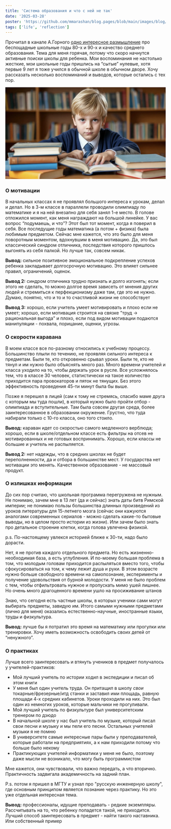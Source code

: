```yaml
---
title: 'Система образования и что с ней не так'
date: '2025-03-28'
poster: 'https://github.com/mmarashan/blog.pages/blob/main/images/blog/2025.03.28_school/min.webp?raw=true'
tags: ['life', 'reflection']
---
```


Прочитал в канале А.Горного [одно интересное размышление](https://t.me/startupoftheday/4310) про беспощадные школьные годы 80-x и 90-х и качество среднего образования. Тема для меня горячая, потому что скоро начнутся активные поиски школы для ребенка. Мои воспоминания не настолько жесткие, мои школьные годы пришлись на “сытые” нулевые, хотя первые 9 лет я тоже учился в обычной школе в обычном дворе. Хочу рассказать несколько воспоминаний и выводов, которые остались с тех пор.

![Уставший школьник](https://github.com/mmarashan/blog.pages/blob/main/images/blog/2025.03.28_school/1.webp?raw=true)


### О мотивации

В начальных классах я не проявлял большого интереса к урокам, делал и делал. Но в 3-м классе в параллели проводили олимпиаду по математике и я на ней внезапно для себя занял 1-е место. В голове отложился момент, как меня награждают на большой линейке. У вас вопрос “подумаешь, и что”? Этот был тот момент, когда я поверил в себя. Все последущие годы математика (а потом + физика) была любимым предметом. Сейчас мне кажется, что это было для меня поворотным моментом, вдохнувшим в меня мотивацию. Да, это был классический синдром отличника, последствия которого пришлось выгонять из себя палкой. Но лучше так, совсем никак.

**Вывод:** сильное позитивное эмоциональное подкрепление успехов ребенка закладывает долгосрочную мотивацию. Это влияет сильнее правил, ограничений, оценок.

**Вывод 2:** синдром отличника трудно признать и долго изгонять; если этого не сделать, то можно долгое время зависеть от мнения других людей и стремиться к перфекционизму даже там, где это не нужно. Думаю, понятно, что и то и то счастливой жизни не способствует

**Вывод 3:** хорошо, если учитель умеет мотивировать и плохо если не умеет; хорошо, если мотивация строится на связке "труд -> рациональная выгода" и плохо, если под видом мотивации подаются манипуляции - похвала, порицание, оценки, угрозы.

<h3>О скорости каравана</h3>

В моем классе все по-разному относились к учебному процессу. Большинство плыли по течению, не проявляя сильного интереса к предметам. Были те, кто откровенно срывал уроки. Были те, кто не тянул и им нужно было объяснять много раз. Много времени учителей и класса уходило на то, чтобы держать урок в русле. Все усложнялось тем, что в классе 30 человек, статистически на такое количество приходится пара провокаторов и пяток не тянущих. Без этого эффективность проведения 45-ти минут была бы выше.

Позже я перешел в лицей (сам к тому не стремясь, спасибо маме друга с которым мы туда пошли), в который нужно было пройти отбор - олимпиада и вступительные. Там была совсем другая среда, более заинтересованное в образовании окружение. Грустно, что туда набирали только с 10-го класса, оно того стоило.

**Вывод:** караван идет со скоростью самого медленного верблюда; хорошо, если в школе/отдельном классе есть фильтры на отсев не мотивированных и не готовых воспринимать. Хорошо, если классы не большие и учитель не распыляется.

**Вывод 2:** нет надежды, что в средних школах не будет переполненности, да и отбора в большинстве мест. У государства нет мотивации это менять. Качественное образование - не массовый продукт.

### О излишках информации

До сих пор считаю, что школьная программа перегружена не нужным. Не понимаю, зачем мне в 13 лет (да и сейчас) знать даты битв Римской империи; не понимаю пользы большинства длинных произведений из уроков литературы для 15-летнего мозга (сейчас они кажуются аналогами современных сериалов - можно сделать какие-то бытовые выводы, но в целом просто истории из жизни). Или зачем было знать про детальное строение клетки, когда голова увлечена физикой.

p.s. По-настоящему увлекся историей ближе к 30-ти, надо было дорасти.

Нет, я не против каждого отдельного предмета. Но есть жизненно-необходимая база, а есть углубления. И по-моему большая проблема в том, что молодым головам приходится распыляться вместо того, чтобы сфокусироваться на том, к чему лежит душа и руки. В этом возрасте нужно больше свободного времени на самопознание, эксперименты и получение удовольствия от бурной молодости. У меня не было проблем с тем, чтобы отфильтровать нужное и пропускать мимо ушей лишнее. Но очень много драгоценного времени ушло на просиживание штанов

Знаю, что сегодня есть частные школы, в которых ученики сами могут выбирать предметы, завидую им. Итого самыми нужными предметами (лично для меня) оказались естественно-научные, иностранные языки, труды и физкультура.

**Вывод:** лучше бы я потратил это время на математику или прогулки или тренировки. Хочу иметь возможность освободить своих детей от “ненужного”. 

### О практиках

Лучше всего заинтересовать и втянуть учеников в предмет получалось у учителей-практиков:

- Мой лучший учитель по истории ходил в экспедиции и писал об этом книги
- У меня был один учитель труда. Он притащил в школу *свои* токарные/фрезерные/итд станки и заставил ими площадь, равную площади 4-х средних кабинетов. Уроки проходили на них. Это был один из немногих уроков, которые мальчики не прогуливали.
- Мой лучший учитель по физкультуре был университетским тренером по дзюдо
- В начальной школе у нас был учитель по музыке, который писал свои песни и музыку и мы пели его песни. Остальных учителей музыки я не помню 
- В университете самые интересные пары были у преподавателей, которые работали на предприятиях, а к нам приходили потому что больше было некому
- Практикующих учителей информатики у меня не было, поэтому даже мысли не возникало, что могу быть программистом

Мне кажется, они чувствовали, что важно передать, а что вторично. Практичность задвигала академичность на задний план.

P.s. потом я пришел в МГТУ и узнал про "русскую инженерную школу", где основным принципом является познание через практику. Но это уже отдельная интересная тема.

**Вывод:** профессионалы, идущие преподавать - редкие экземпляры. Рассчитывать на то, что ребенку попадется такой, не приходится. Лучший способ заинтересовать в предмет - найти такого наставника. Или собственный пример